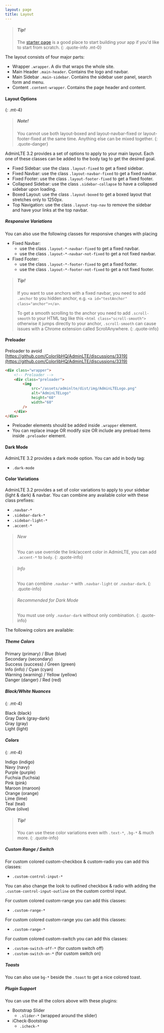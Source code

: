 ```yaml
---
layout: page
title: Layout
---
```


> ##### Tip!
>
> The [starter page](https://adminlte.io/themes/v3/starter.html) is a good place to start building your app if you'd like to start from scratch.
> {: .quote-info .mt-0}

The layout consists of four major parts:

-   Wrapper `.wrapper`. A div that wraps the whole site.
-   Main Header `.main-header`. Contains the logo and navbar.
-   Main Sidebar `.main-sidebar`. Contains the sidebar user panel, search form and menu.
-   Content `.content-wrapper`. Contains the page header and content.

#### Layout Options

{: .mt-4}

> ##### Note!
>
> You cannot use both layout-boxed and layout-navbar-fixed or layout-footer-fixed at the same time. Anything else can be mixed together.
> {: .quote-danger}

AdminLTE 3.2 provides a set of options to apply to your main layout. Each one of these classes can be added to the body tag to get the desired goal.

-   Fixed Sidebar: use the class `.layout-fixed` to get a fixed sidebar.
-   Fixed Navbar: use the class `.layout-navbar-fixed` to get a fixed navbar.
-   Fixed Footer: use the class `.layout-footer-fixed` to get a fixed footer.
-   Collapsed Sidebar: use the class `.sidebar-collapse` to have a collapsed sidebar upon loading.
-   Boxed Layout: use the class `.layout-boxed` to get a boxed layout that stretches only to 1250px.
-   Top Navigation: use the class `.layout-top-nav` to remove the sidebar and have your links at the top navbar.

##### Responsive Variations

You can also use the following classes for responsive changes with placing

-   Fixed Navbar:
    -   use the class `.layout-*-navbar-fixed` to get a fixed navbar.
    -   use the class `.layout-*-navbar-not-fixed` to get a not fixed navbar.
-   Fixed Footer:
    -   use the class `.layout-*-footer-fixed` to get a fixed footer.
    -   use the class `.layout-*-footer-not-fixed` to get a not fixed footer.

> ##### Tip!
>
> If you want to use anchors with a fixed navbar, you need to add `.anchor` to you hidden anchor, e.g. `<a id="testAnchor" class="anchor"></a>`.
>
> To get a smooth scrolling to the anchor you need to add `.scroll-smooth` to your HTML tag like this `<html class="scroll-smooth">` otherwise it jumps directly to your anchor, `.scroll-smooth` can cause issues with a Chrome extension called ScrollAnywhere.
> {: .quote-info}

#### Preloader

Preloader to avoid [https://github.com/ColorlibHQ/AdminLTE/discussions/3319](https://github.com/ColorlibHQ/AdminLTE/discussions/3319)

```html
<div class="wrapper">
    <!-- Preloader -->
    <div class="preloader">
        <img
            src="/assets/adminlte/dist/img/AdminLTELogo.png"
            alt="AdminLTELogo"
            height="60"
            width="60"
        />
    </div>
</div>
```

-   Preloader elements should be added inside `.wrapper` element.
-   You can replace image OR modify size OR include any preload items inside `.preloader` element.

#### Dark Mode

AdminLTE 3.2 provides a dark mode option. You can add in body tag:

-   `.dark-mode`

#### Color Variations

AdminLTE 3.2 provides a set of color variations to apply to your sidebar (light & dark) & navbar. You can combine any available color with these class prefixes:

-   `.navbar-*`
-   `.sidebar-dark-*`
-   `.sidebar-light-*`
-   `.accent-*`

> ###### New
>
> You can use override the link/accent color in AdminLTE, you can add `.accent-*` to `body`.
> {: .quote-info}

> ###### Info
>
> You can combine `.navbar-*` with `.navbar-light` or `.navbar-dark`.
> {: .quote-info}

> ###### Recommended for Dark Mode
>
> You must use only `.navbar-dark` without only combination.
> {: .quote-info}

The following colors are available:

##### Theme Colors

<div class="row">
  <div class="col-sm-4 col-lg-3 p-3 bg-primary"> Primary (primary) / Blue (blue)</div>
  <div class="col-sm-4 col-lg-3 p-3 bg-secondary"> Secondary (secondary)</div>
  <div class="col-sm-4 col-lg-3 p-3 bg-success"> Success (success) / Green (green)</div>
  <div class="col-sm-4 col-lg-3 p-3 bg-info"> Info (info) / Cyan (cyan)</div>
  <div class="col-sm-4 col-lg-3 p-3 bg-warning"> Warning (warning) / Yellow (yellow)</div>
  <div class="col-sm-4 col-lg-3 p-3 bg-danger"> Danger (danger) / Red (red)</div>
</div>

##### Black/White Nuances

{: .mt-4}

<div class="row">
  <div class="col-sm-4 col-lg-3 p-3 bg-black"> Black (black)</div>
  <div class="col-sm-4 col-lg-3 p-3 bg-gray-dark"> Gray Dark (gray-dark)</div>
  <div class="col-sm-4 col-lg-3 p-3 bg-gray"> Gray (gray)</div>
  <div class="col-sm-4 col-lg-3 p-3 bg-light"> Light (light)</div>
</div>

##### Colors

{: .mt-4}

<div class="row">
  <div class="col-sm-4 col-lg-3 p-3 bg-indigo"> Indigo (indigo)</div>
  <div class="col-sm-4 col-lg-3 p-3 bg-navy"> Navy (navy)</div>
  <div class="col-sm-4 col-lg-3 p-3 bg-purple"> Purple (purple)</div>
  <div class="col-sm-4 col-lg-3 p-3 bg-fuchsia"> Fuchsia (fuchsia)</div>
  <div class="col-sm-4 col-lg-3 p-3 bg-pink"> Pink (pink)</div>
  <div class="col-sm-4 col-lg-3 p-3 bg-maroon"> Maroon (maroon)</div>
  <div class="col-sm-4 col-lg-3 p-3 bg-orange"> Orange (orange)</div>
  <div class="col-sm-4 col-lg-3 p-3 bg-lime"> Lime (lime)</div>
  <div class="col-sm-4 col-lg-3 p-3 bg-teal"> Teal (teal)</div>
  <div class="col-sm-4 col-lg-3 p-3 bg-olive"> Olive (olive)</div>
</div>

> ##### Tip!
>
> You can use these color variations even with `.text-*`, `.bg-*` & much more.
> {: .quote-info}

##### Custom Range / Switch

For custom colored custom-checkbox & custom-radio you can add this classes:

-   `.custom-control-input-*`

You can also change the look to outlined checkbox & radio with adding the `.custom-control-input-outline` on the custom control input.

For custom colored custom-range you can add this classes:

-   `.custom-range-*`

For custom colored custom-range you can add this classes:

-   `.custom-range-*`

For custom colored custom-switch you can add this classes:

-   `.custom-switch-off-*` (for custom switch off)
-   `.custom-switch-on-*` (for custom switch on)

##### Toasts

You can also use `bg-*` beside the `.toast` to get a nice colored toast.

##### Plugin Support

You can use the all the colors above with these plugins:

-   Bootstrap Slider
    -   `.slider-*` (wrapped around the slider)
-   iCheck-Bootstrap
    -   `.icheck-*`

